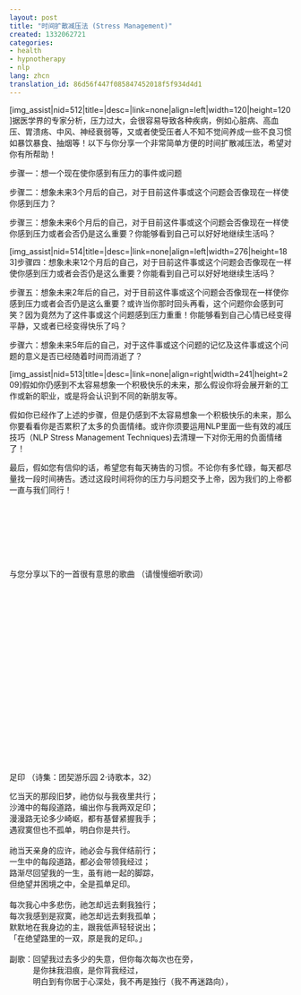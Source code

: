 ```yaml
---
layout: post
title: "时间扩散减压法 (Stress Management)"
created: 1332062721
categories:
- health
- hypnotherapy
- nlp
lang: zhcn
translation_id: 86d56f447f085847452018f5f934d4d1
---
```

<!--break-->
<p>[img_assist|nid=512|title=|desc=|link=none|align=left|width=120|height=120]据医学界的专家分析，压力过大，会很容易导致各种疾病，例如心脏病、高血压、胃溃疡、中风、神经衰弱等，又或者使受压者人不知不觉间养成一些不良习惯如暴饮暴食、抽烟等！以下与你分享一个非常简单方便的时间扩散减压法，希望对你有所帮助！</p>

<p>步骤一：想一个现在使你感到有压力的事件或问题</p>

<p>步骤二：想象未来3个月后的自己，对于目前这件事或这个问题会否像现在一样使你感到压力？</p>

<p>步骤三：想象未来6个月后的自己，对于目前这件事或这个问题会否像现在一样使你感到压力或者会否仍是这么重要？你能够看到自己可以好好地继续生活吗？</p>

<p>[img_assist|nid=514|title=|desc=|link=none|align=left|width=276|height=183]步骤四：想象未来12个月后的自己，对于目前这件事或这个问题会否像现在一样使你感到压力或者会否仍是这么重要？你能看到自己可以好好地继续生活吗？</p>

<p>步骤五：想象未来2年后的自己，对于目前这件事或这个问题会否像现在一样使你感到压力或者会否仍是这么重要？或许当你那时回头再看，这个问题你会感到可笑？因为竟然为了这件事或这个问题感到压力重重！你能够看到自己心情已经变得平静，又或者已经变得快乐了吗？</p>

<p>步骤六：想象未来5年后的自己，对于这件事或这个问题的记忆及这件事或这个问题的意义是否已经随着时间而消逝了？</p>

<p>[img_assist|nid=513|title=|desc=|link=none|align=right|width=241|height=209]假如你仍感到不太容易想象一个积极快乐的未来，那么假设你将会展开新的工作或新的职业，或是将会认识到不同的新朋友等。</p>

<p>假如你已经作了上述的步骤，但是仍感到不太容易想象一个积极快乐的未来，那么你要看看你是否累积了太多的负面情绪。或许你须要运用NLP里面一些有效的减压技巧（NLP Stress Management Techniques)去清理一下对你无用的负面情绪了！</p>

<p>最后，假如您有信仰的话，希望您有每天祷告的习惯。不论你有多忙碌，每天都尽量找一段时间祷告。透过这段时间将你的压力与问题交予上帝，因为我们的上帝都一直与我们同行！</p>

<br/><br/><br/><br/><br/><br/>

<p>与您分享以下的一首很有意思的歌曲 （请慢慢细听歌词）</p>

<object width="420" height="315"><param name="movie" value="http://www.youtube.com/v/2PMo5O-76qY?version=3&amp;hl=en_US"></param><param name="allowFullScreen" value="true"></param><param name="allowscriptaccess" value="always"></param><embed src="http://www.youtube.com/v/2PMo5O-76qY?version=3&amp;hl=en_US" type="application/x-shockwave-flash" width="420" height="315" allowscriptaccess="always" allowfullscreen="true"></embed></object>

<p>足印 （诗集：团契游乐园 2‧诗歌本，32）</p>

忆当天的那段旧梦，祂仿似与我夜里共行；<br/>
沙滩中的每段道路，编出你与我两双足印；<br/>
漫漫路无论多少崎岖，都有基督紧握我手；<br/>
遇寂寞但也不孤单，明白你是共行。<br/>
<br/>
祂当天亲身的应许，祂必会与我伴结前行；<br/>
一生中的每段道路，都必会带领我经过；<br/>
路渐尽回望我的一生，虽有祂一起的脚踪，<br/>
但绝望并困境之中，全是孤单足印。<br/>
<br/>
每次我心中多悲伤，祂怎却远去剩我独行；<br/>
每次我感到是寂寞，祂怎却远去剩我孤单；<br/>
默默地在我身边的主，跟我低声轻轻说出；<br/>
「在绝望路里的一双，原是我的足印。」<br/>
<br/>
副歌：回望我过去多少的失意，但你每次每次也在旁，<br/>
　　　是你抹我泪痕，是你背我经过，<br/>
　　　明白到有你居于心深处，我不再是独行（我不再迷路向），<br/>
